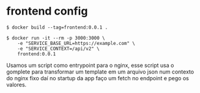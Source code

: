 # frontend config

```
$ docker build --tag=frontend:0.0.1 .

$ docker run -it --rm -p 3000:3000 \
    -e "SERVICE_BASE_URL=https://example.com" \
    -e "SERVICE_CONTEXT=/api/v2" \
    frontend:0.0.1

```

Usamos um script como entrypoint para o nginx, esse script usa o gomplete para transformar um template em um arquivo json num contexto do nginx fixo
daí no startup da app faço um fetch no endpoint e pego os valores.
